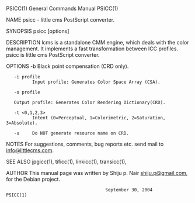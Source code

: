 PSICC(1)                                General Commands Manual                               PSICC(1)

NAME
       psicc - little cms PostScript converter.

SYNOPSIS
       psicc [options]

DESCRIPTION
       lcms  is  a standalone CMM engine, which deals with the color management.  It implements a fast
       transformation between ICC profiles.  psicc is little cms PostScript converter.

OPTIONS
       -b     Black point compensation (CRD only).

       -i profile
              Input profile: Generates Color Space Array (CSA).

       -o profile

       Output profile: Generates Color Rendering Dictionary(CRD).

       -t <0,1,2,3>
              Intent (0=Perceptual, 1=Colorimetric, 2=Saturation, 3=Absolute).

       -u     Do NOT generate resource name on CRD.

NOTES
       For suggestions, comments, bug reports etc. send mail to info@littlecms.com.

SEE ALSO
       jpgicc(1), tificc(1), linkicc(1), transicc(1),

AUTHOR
       This manual page was written by Shiju p. Nair <shiju.p@gmail.com>, for the Debian project.

                                          September 30, 2004                                  PSICC(1)
